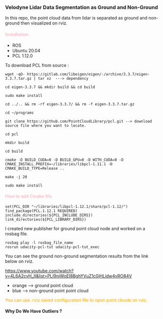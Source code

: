 ### Velodyne Lidar Data Segmentation as Ground and Non-Ground

In this repo, the point cloud data from lidar is separated as ground and non-ground then visualized on rviz.

####  <span style="color: pink">Installation</span>
* ROS
* Ubuntu 20.04 
* PCL 1.12.0

To download PCL from source :

    wget -qO- https://gitlab.com/libeigen/eigen/-/archive/3.3.7/eigen-3.3.7.tar.gz | tar xz  ---> dependency

    cd eigen-3.3.7 && mkdir build && cd build

    sudo make install

    cd ../.. && rm -rf eigen-3.3.7/ && rm -f eigen-3.3.7.tar.gz

    cd ~/programs

    git clone https://github.com/PointCloudLibrary/pcl.git --> download source file where you want to locate.

    cd pcl
    
    mkdir build
    
    cd build
    
    cmake -D BUILD_CUDA=0 -D BUILD_GPU=0 -D WITH_CUDA=0 -D CMAKE_INSTALL_PREFIX=~/libraries/libpcl-1.11.1 -D CMAKE_BUILD_TYPE=Release ..
    
    make -j 20
    
    sudo make install

####  <span style="color: pink">How to add Cmake file</span>
    set(PCL_DIR "~/libraries/libpcl-1.12.1/share/pcl-1.12/")
    find_package(PCL.1.12.1 REQUIRED)
    include_directories(${PCL_INCLUDE_DIRS})
    link_directories(${PCL_LIBRARY_DIRS}) 

I created new publisher for ground point cloud node and worked on a rosbag file.

    rosbag play -l rosbag_file_name
    rosrun udacity-pcl-tut udacity-pcl-tut_exec 

You can see the ground non-ground segmentation results from the link below on rviz.

https://www.youtube.com/watch?v=4L6A2cyH_II&list=PLI9niWoEI8BghYVuZ1c0jHLidw4vRO84V
* orange --> ground point cloud 
* blue --> non-ground point point cloud

<span style="color: orange">You can use .rviz saved configuration file to open point clouds on rviz.</span>


#### Why Do We Have Outliers ?


